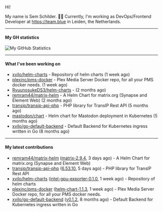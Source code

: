 Hi!

My name is Sem Schilder. 👋🏻 Currently, I'm working as DevOps/Frontend Developer at https://team.blue in Leiden, the Netherlands.

---

#### My GH statistics

![My GitHub Statistics](https://github-readme-stats.vercel.app/api?username=xvilo&show_icons=true&count_private=true&hide_title=true)

---

#### What I've been working on

- [xvilo/helm-charts](https://github.com/xvilo/helm-charts) - Repository of helm charts (1 week ago)
- [plexinc/pms-docker](https://github.com/plexinc/pms-docker) - Plex Media Server Docker repo, for all your PMS docker needs. (1 week ago)
- [RyuunosukeDS3/helm-charts](https://github.com/RyuunosukeDS3/helm-charts) -  (2 months ago)
- [remram44/matrix-helm](https://github.com/remram44/matrix-helm) - A Helm Chart for matrix.org (Synapse and Element Web) (2 months ago)
- [transip/transip-api-php](https://github.com/transip/transip-api-php) - PHP library for TransIP Rest API (5 months ago)
- [mastodon/chart](https://github.com/mastodon/chart) - Helm chart for Mastodon deployment in Kubernetes (5 months ago)
- [xvilo/go-default-backend](https://github.com/xvilo/go-default-backend) - Default Backend for Kubernetes ingress written in Go (8 months ago)

---

#### My latest contributions

- [remram44/matrix-helm](https://github.com/remram44/matrix-helm) ([matrix-2.9.4](https://github.com/remram44/matrix-helm/releases/tag/matrix-2.9.4), 3 days ago) - A Helm Chart for matrix.org (Synapse and Element Web)
- [transip/transip-api-php](https://github.com/transip/transip-api-php) ([6.53.10](https://github.com/transip/transip-api-php/releases/tag/6.53.10), 5 days ago) - PHP library for TransIP Rest API
- [xvilo/helm-charts](https://github.com/xvilo/helm-charts) ([intel-gpu-exporter-0.1.0](https://github.com/xvilo/helm-charts/releases/tag/intel-gpu-exporter-0.1.0), 1 week ago) - Repository of helm charts
- [plexinc/pms-docker](https://github.com/plexinc/pms-docker) ([helm-chart-1.1.3](https://github.com/plexinc/pms-docker/releases/tag/helm-chart-1.1.3), 1 week ago) - Plex Media Server Docker repo, for all your PMS docker needs.
- [xvilo/go-default-backend](https://github.com/xvilo/go-default-backend) ([v0.1.2](https://github.com/xvilo/go-default-backend/releases/tag/v0.1.2), 8 months ago) - Default Backend for Kubernetes ingress written in Go
